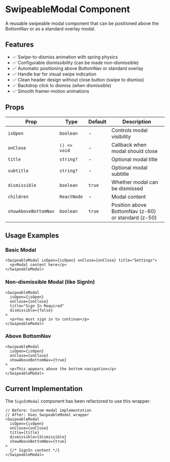 # SwipeableModal Component

A reusable swipeable modal component that can be positioned above the BottomNav or as a standard overlay modal.

## Features

- ✅ Swipe-to-dismiss animation with spring physics
- ✅ Configurable dismissibility (can be made non-dismissible)
- ✅ Automatic positioning above BottomNav or standard overlay
- ✅ Handle bar for visual swipe indication
- ✅ Clean header design without close button (swipe to dismiss)
- ✅ Backdrop click to dismiss (when dismissible)
- ✅ Smooth framer-motion animations

## Props

| Prop | Type | Default | Description |
|------|------|---------|-------------|
| `isOpen` | `boolean` | - | Controls modal visibility |
| `onClose` | `() => void` | - | Callback when modal should close |
| `title` | `string?` | - | Optional modal title |
| `subtitle` | `string?` | - | Optional modal subtitle |
| `dismissible` | `boolean` | `true` | Whether modal can be dismissed |
| `children` | `ReactNode` | - | Modal content |
| `showAboveBottomNav` | `boolean` | `true` | Position above BottomNav (z-60) or standard (z-50) |

## Usage Examples

### Basic Modal
```tsx
<SwipeableModal isOpen={isOpen} onClose={onClose} title="Settings">
  <p>Modal content here</p>
</SwipeableModal>
```

### Non-dismissible Modal (like SignIn)
```tsx
<SwipeableModal 
  isOpen={isOpen} 
  onClose={onClose} 
  title="Sign In Required"
  dismissible={false}
>
  <p>You must sign in to continue</p>
</SwipeableModal>
```

### Above BottomNav
```tsx
<SwipeableModal 
  isOpen={isOpen} 
  onClose={onClose} 
  showAboveBottomNav={true}
>
  <p>This appears above the bottom navigation</p>
</SwipeableModal>
```

## Current Implementation

The `SignInModal` component has been refactored to use this wrapper:

```tsx
// Before: Custom modal implementation
// After: Uses SwipeableModal wrapper
<SwipeableModal
  isOpen={isOpen}
  onClose={onClose}
  title={title}
  dismissible={dismissible}
  showAboveBottomNav={true}
>
  {/* SignIn content */}
</SwipeableModal>
```
